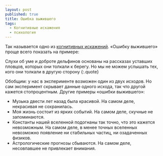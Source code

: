 ```yaml
---
layout: post
published: true
title: Ошибка выжившего
tags:
  - Когнитивные искажения
  - психология
---
```

Так называется одно из [когнитивных искажений][bias]. «Ошибку выжившего» проще всего показать на примере:

Слухи об уме и доброте дельфинов основаны на рассказах уставших пловцов, которых они толкали к берегу. Но мы не можем услышать тех, кого они толкали в другую сторону
{:.quote}

Обобщим: у нас в эксперименте возможен один из двух исходов. Но сам эксперимент скрывает данные одного исхода, так что другой кажется стопроцентным. Другие примеры «ошибки выжившего»:

* Музыка двести лет назад была красивой. На самом деле, некрасивая не сохранилась.
* Моя жизнь состоит из ярких событий. На самом деле, скучные не запоминаются.
* Константы нашей вселенной подогнаны так точно, что это кажется невозможным. На самом деле, в менее точных вселенных невозможно появление ни стабильных частиц, ни озадаченных физиков.
* Астрологические прогнозы сбываются. На самом деле, несовпавшее не привлекает внимания.


[bias]: https://www.wikiwand.com/ru/%D0%A1%D0%BF%D0%B8%D1%81%D0%BE%D0%BA_%D0%BA%D0%BE%D0%B3%D0%BD%D0%B8%D1%82%D0%B8%D0%B2%D0%BD%D1%8B%D1%85_%D0%B8%D1%81%D0%BA%D0%B0%D0%B6%D0%B5%D0%BD%D0%B8%D0%B9
